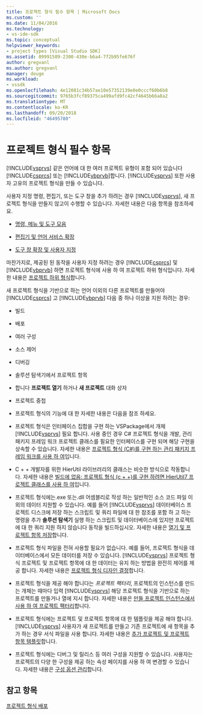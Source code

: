 ```yaml
---
title: 프로젝트 형식 필수 항목 | Microsoft Docs
ms.custom: ''
ms.date: 11/04/2016
ms.technology:
- vs-ide-sdk
ms.topic: conceptual
helpviewer_keywords:
- project types [Visual Studio SDK]
ms.assetid: 09991589-2300-430e-b6a4-7f2b95fe676f
author: gregvanl
ms.author: gregvanl
manager: douge
ms.workload:
- vssdk
ms.openlocfilehash: 4e12081c34b57ae10e57352139e0e0cccf60b6b8
ms.sourcegitcommit: 9765b3fcf89375ca499afd9fc42cf4645b66a8a2
ms.translationtype: MT
ms.contentlocale: ko-KR
ms.lasthandoff: 09/20/2018
ms.locfileid: "46495780"
---
```

# <a name="project-type-essentials"></a>프로젝트 형식 필수 항목
[!INCLUDE[vsprvs](../../code-quality/includes/vsprvs_md.md)] 같은 언어에 대 한 여러 프로젝트 유형이 포함 되어 있습니다 [!INCLUDE[csprcs](../../data-tools/includes/csprcs_md.md)] 또는 [!INCLUDE[vbprvb](../../code-quality/includes/vbprvb_md.md)]합니다. [!INCLUDE[vsprvs](../../code-quality/includes/vsprvs_md.md)] 또한 사용자 고유의 프로젝트 형식을 만들 수 있습니다.  
  
 사용자 지정 명령, 편집기, 또는 도구 창을 추가 하려는 경우 [!INCLUDE[vsprvs](../../code-quality/includes/vsprvs_md.md)], 새 프로젝트 형식을 만들지 않고이 수행할 수 있습니다. 자세한 내용은 다음 항목을 참조하세요.  
  
-   [명령, 메뉴 및 도구 모음](../../extensibility/internals/commands-menus-and-toolbars.md)  
  
-   [편집기 및 언어 서비스 확장](../../extensibility/editor-and-language-service-extensions.md)  
  
-   [도구 창 확장 및 사용자 지정](../../extensibility/extending-and-customizing-tool-windows.md)  
  
 마찬가지로, 제공된 된 동작을 사용자 지정 하려는 경우 [!INCLUDE[csprcs](../../data-tools/includes/csprcs_md.md)] 및 [!INCLUDE[vbprvb](../../code-quality/includes/vbprvb_md.md)] 하면 프로젝트 형식에 사용 하 여 프로젝트 하위 형식입니다. 자세한 내용은 [프로젝트 하위 형식](../../extensibility/internals/project-subtypes.md)합니다.  
  
 새 프로젝트 형식을 기반으로 하는 언어 이외의 다른 프로젝트를 만들어야 [!INCLUDE[csprcs](../../data-tools/includes/csprcs_md.md)] 고 [!INCLUDE[vbprvb](../../code-quality/includes/vbprvb_md.md)] 다음 중 하나 이상을 지원 하려는 경우:  
  
-   빌드  
  
-   배포  
  
-   여러 구성  
  
-   소스 제어  
  
-   디버깅  
  
-   솔루션 탐색기에서 프로젝트 항목  
  
-   합니다 **프로젝트 열기** 하거나 **새 프로젝트** 대화 상자  
  
-   프로젝트 중첩  
  
-   프로젝트 형식의 기능에 대 한 자세한 내용은 다음을 참조 하세요.  
  
-   프로젝트 형식은 인터페이스 집합을 구현 하는 VSPackage에서 개체 [!INCLUDE[vsprvs](../../code-quality/includes/vsprvs_md.md)] 필요 합니다. 사용 중인 경우 C# 프로젝트 형식을 개발, 관리 패키지 프레임 워크 프로젝트 클래스를 필요한 인터페이스를 구현 되며 해당 구현을 상속할 수 있습니다. 자세한 내용은 [프로젝트 형식 (C#)를 구현 하는 관리 패키지 프레임 워크를 사용 하 여](../../extensibility/internals/using-the-managed-package-framework-to-implement-a-project-type-csharp.md)입니다.  
  
-   C + + 개발자를 위한 HierUtil 라이브러리의 클래스는 비슷한 방식으로 작동합니다. 자세한 내용은 [빌드에 없음: 프로젝트 형식 (c + +)를 구현 하려면 HierUtil7 프로젝트 클래스를 사용 하 여](https://msdn.microsoft.com/library/a5c16a09-94a2-46ef-87b5-35b815e2f346)입니다.  
  
-   프로젝트 형식에는.exe 또는.dll 어셈블리로 작성 하는 일반적인 소스 코드 파일 이외의 데이터 지원할 수 있습니다. 예를 들어 [!INCLUDE[vsprvs](../../code-quality/includes/vsprvs_md.md)] 데이터베이스 프로젝트 디스크에 저장 하는 스크립트 및 쿼리 파일에 대 한 참조를 포함 하 고 하는 명령을 추가 **솔루션 탐색기** 실행 하는 스크립트 및 데이터베이스에 있지만 프로젝트에 대 한 쿼리 지원 하지 않습니다 동작을 빌드하십시오. 자세한 내용은 [열기 및 프로젝트 항목 저장](../../extensibility/internals/opening-and-saving-project-items.md)합니다.  
  
-   프로젝트 형식 파일을 전혀 사용할 필요가 없습니다. 예를 들어, 프로젝트 형식을 데이터베이스에서 모든 데이터를 저장 수 있습니다. [!INCLUDE[vsprvs](../../code-quality/includes/vsprvs_md.md)] 프로젝트 형식 프로젝트 및 프로젝트 항목에 대 한 데이터는 유지 하는 방법을 완전히 제어를 제공 합니다. 자세한 내용은 [프로젝트 형식 디자인 결정](../../extensibility/internals/project-type-design-decisions.md)합니다.  
  
-   프로젝트 형식을 제공 해야 합니다는 *프로젝트 팩터리*, 프로젝트의 인스턴스를 만드는 개체는 때마다 입력 [!INCLUDE[vsprvs](../../code-quality/includes/vsprvs_md.md)] 해당 프로젝트 형식을 기반으로 하는 프로젝트를 만들거나 열에 지시 합니다. 자세한 내용은 [만들 프로젝트 인스턴스에서 사용 하 여 프로젝트 팩터리](../../extensibility/internals/creating-project-instances-by-using-project-factories.md)합니다.  
  
-   프로젝트 형식에는 프로젝트 및 프로젝트 항목에 대 한 템플릿을 제공 해야 합니다. [!INCLUDE[vsprvs](../../code-quality/includes/vsprvs_md.md)] 사용자가 새 프로젝트를 만들고 기존 프로젝트에 새 항목을 추가 하는 경우 서식 파일을 사용 합니다. 자세한 내용은 [추가 프로젝트 및 프로젝트 항목 템플릿](../../extensibility/internals/adding-project-and-project-item-templates.md)합니다.  
  
-   프로젝트 형식에는 디버그 및 릴리스 등 여러 구성을 지원할 수 있습니다. 사용자는 프로젝트의 다양 한 구성을 제공 하는 속성 페이지를 사용 하 여 변경할 수 있습니다. 자세한 내용은 [구성 옵션 관리](../../extensibility/internals/managing-configuration-options.md)합니다.  
  
## <a name="see-also"></a>참고 항목  
 [프로젝트 형식 배포](../../extensibility/internals/deploying-project-types.md)